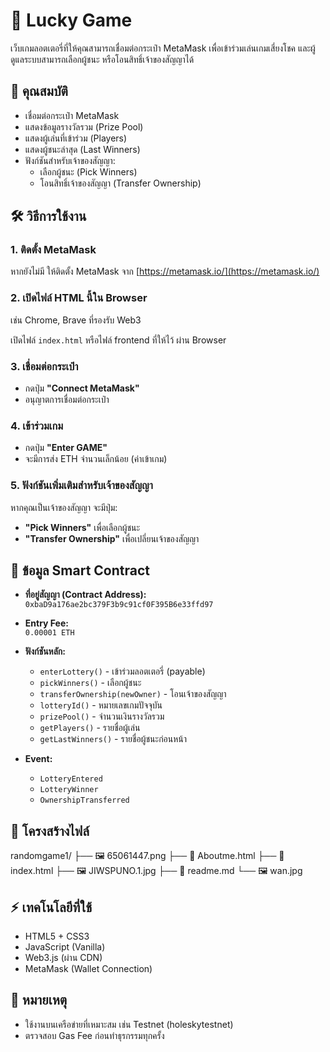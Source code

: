 # 🎲 Lucky Game

เว็บเกมลอตเตอรี่ที่ให้คุณสามารถเชื่อมต่อกระเป๋า MetaMask เพื่อเข้าร่วมเล่นเกมเสี่ยงโชค และผู้ดูแลระบบสามารถเลือกผู้ชนะ หรือโอนสิทธิ์เจ้าของสัญญาได้

## 🔗 คุณสมบัติ

- เชื่อมต่อกระเป๋า MetaMask
- แสดงข้อมูลรางวัลรวม (Prize Pool)
- แสดงผู้เล่นที่เข้าร่วม (Players)
- แสดงผู้ชนะล่าสุด (Last Winners)
- ฟังก์ชันสำหรับเจ้าของสัญญา:
  - เลือกผู้ชนะ (Pick Winners)
  - โอนสิทธิ์เจ้าของสัญญา (Transfer Ownership)

## 🛠 วิธีการใช้งาน

### 1. ติดตั้ง MetaMask

หากยังไม่มี ให้ติดตั้ง MetaMask จาก [https://metamask.io/](https://metamask.io/)

### 2. เปิดไฟล์ HTML นี้ใน Browser

เช่น Chrome, Brave ที่รองรับ Web3

เปิดไฟล์ `index.html` หรือไฟล์ frontend ที่ให้ไว้ ผ่าน Browser

### 3. เชื่อมต่อกระเป๋า

- กดปุ่ม **"Connect MetaMask"**
- อนุญาตการเชื่อมต่อกระเป๋า

### 4. เข้าร่วมเกม

- กดปุ่ม **"Enter GAME"**
- จะมีการส่ง ETH จำนวนเล็กน้อย (ค่าเข้าเกม)

### 5. ฟังก์ชันเพิ่มเติมสำหรับเจ้าของสัญญา

หากคุณเป็นเจ้าของสัญญา จะมีปุ่ม:

- **"Pick Winners"** เพื่อเลือกผู้ชนะ
- **"Transfer Ownership"** เพื่อเปลี่ยนเจ้าของสัญญา

## 🧩 ข้อมูล Smart Contract

- **ที่อยู่สัญญา (Contract Address):**  
  `0xbaD9a176ae2bc379F3b9c91cf0F395B6e33ffd97`

- **Entry Fee:**  
  `0.00001 ETH`

- **ฟังก์ชันหลัก:**
  - `enterLottery()` - เข้าร่วมลอตเตอรี่ (payable)
  - `pickWinners()` - เลือกผู้ชนะ
  - `transferOwnership(newOwner)` - โอนเจ้าของสัญญา
  - `lotteryId()` - หมายเลขเกมปัจจุบัน
  - `prizePool()` - จำนวนเงินรางวัลรวม
  - `getPlayers()` - รายชื่อผู้เล่น
  - `getLastWinners()` - รายชื่อผู้ชนะก่อนหน้า

- **Event:**
  - `LotteryEntered`
  - `LotteryWinner`
  - `OwnershipTransferred`

## 📁 โครงสร้างไฟล์
randomgame1/ ├── 🖼 65061447.png ├── 📄 Aboutme.html ├── 📄 index.html ├── 🖼 JIWSPUNO.1.jpg ├── 📝 readme.md └── 🖼 wan.jpg
## ⚡ เทคโนโลยีที่ใช้

- HTML5 + CSS3
- JavaScript (Vanilla)
- Web3.js (ผ่าน CDN)
- MetaMask (Wallet Connection)

## 📝 หมายเหตุ

- ใช้งานบนเครือข่ายที่เหมาะสม เช่น Testnet (holeskytestnet)
- ตรวจสอบ Gas Fee ก่อนทำธุรกรรมทุกครั้ง
